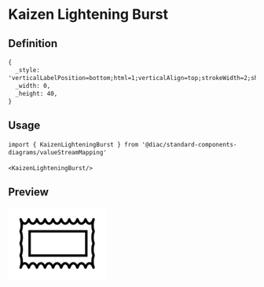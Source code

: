 # Kaizen Lightening Burst

## Definition

```
{
  _style: 'verticalLabelPosition=bottom;html=1;verticalAlign=top;strokeWidth=2;shape=mxgraph.lean_mapping.kaizen_lightening_burst;',
  _width: 0,
  _height: 40,
}
```

## Usage

```
import { KaizenLighteningBurst } from '@diac/standard-components-diagrams/valueStreamMapping'

<KaizenLighteningBurst/>
```

## Preview

<img src="./kaizen-lightening-burst.png" width="200"/>
